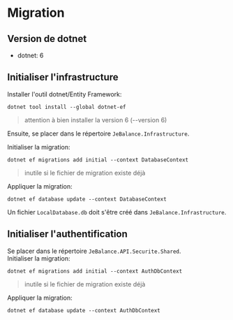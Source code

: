 # Migration

## Version de dotnet
- dotnet: 6

## Initialiser l'infrastructure
Installer l'outil dotnet/Entity Framework:
```shell
dotnet tool install --global dotnet-ef
```
> attention à bien installer la version 6 (--version 6)

Ensuite, se placer dans le répertoire `JeBalance.Infrastructure`.

Initialiser la migration:
```shell
dotnet ef migrations add initial --context DatabaseContext
```
> inutile si le fichier de migration existe déjà

Appliquer la migration:
```shell
dotnet ef database update --context DatabaseContext
```

Un fichier `LocalDatabase.db` doit s'être créé dans `JeBalance.Infrastructure`.

## Initialiser l'authentification
Se placer dans le répertoire `JeBalance.API.Securite.Shared`.  
Initialiser la migration:
```shell
dotnet ef migrations add initial --context AuthDbContext
```
> inutile si le fichier de migration existe déjà

Appliquer la migration:
```shell
dotnet ef database update --context AuthDbContext
```